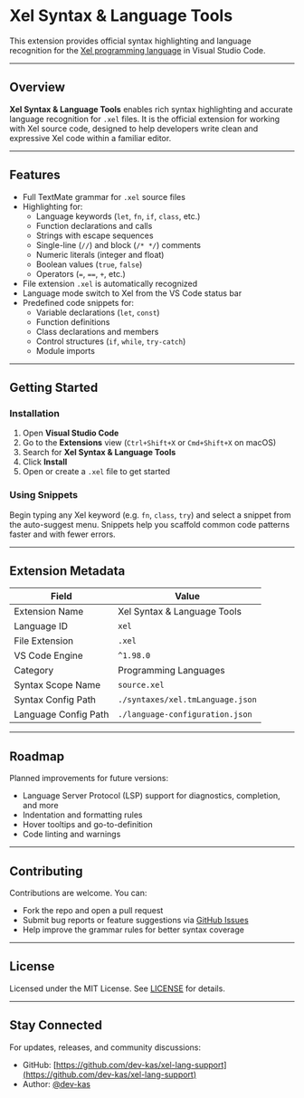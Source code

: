 # Xel Syntax & Language Tools

This extension provides official syntax highlighting and language recognition for the [Xel programming language](https://github.com/dev-kas/xel) in Visual Studio Code.

---

## Overview

**Xel Syntax & Language Tools** enables rich syntax highlighting and accurate language recognition for `.xel` files. It is the official extension for working with Xel source code, designed to help developers write clean and expressive Xel code within a familiar editor.

---

## Features

* Full TextMate grammar for `.xel` source files
* Highlighting for:
  * Language keywords (`let`, `fn`, `if`, `class`, etc.)
  * Function declarations and calls
  * Strings with escape sequences
  * Single-line (`//`) and block (`/* */`) comments
  * Numeric literals (integer and float)
  * Boolean values (`true`, `false`)
  * Operators (`=`, `==`, `+`, etc.)
* File extension `.xel` is automatically recognized
* Language mode switch to Xel from the VS Code status bar
* Predefined code snippets for:
  * Variable declarations (`let`, `const`)
  * Function definitions
  * Class declarations and members
  * Control structures (`if`, `while`, `try-catch`)
  * Module imports

---

## Getting Started

### Installation

1. Open **Visual Studio Code**
2. Go to the **Extensions** view (`Ctrl+Shift+X` or `Cmd+Shift+X` on macOS)
3. Search for **Xel Syntax & Language Tools**
4. Click **Install**
5. Open or create a `.xel` file to get started

### Using Snippets

Begin typing any Xel keyword (e.g. `fn`, `class`, `try`) and select a snippet from the auto-suggest menu. Snippets help you scaffold common code patterns faster and with fewer errors.

---

## Extension Metadata

| Field                | Value                            |
| -------------------- | -------------------------------- |
| Extension Name       | Xel Syntax & Language Tools |
| Language ID          | `xel`                            |
| File Extension       | `.xel`                           |
| VS Code Engine       | `^1.98.0`                        |
| Category             | Programming Languages            |
| Syntax Scope Name    | `source.xel`                     |
| Syntax Config Path   | `./syntaxes/xel.tmLanguage.json` |
| Language Config Path | `./language-configuration.json`  |

---

## Roadmap

Planned improvements for future versions:

* Language Server Protocol (LSP) support for diagnostics, completion, and more
* Indentation and formatting rules
* Hover tooltips and go-to-definition
* Code linting and warnings

---

## Contributing

Contributions are welcome. You can:

* Fork the repo and open a pull request
* Submit bug reports or feature suggestions via [GitHub Issues](https://github.com/dev-kas/xel-lang-support/issues)
* Help improve the grammar rules for better syntax coverage

---

## License

Licensed under the MIT License. See [LICENSE](./LICENSE) for details.

---

## Stay Connected

For updates, releases, and community discussions:

* GitHub: [https://github.com/dev-kas/xel-lang-support](https://github.com/dev-kas/xel-lang-support)
* Author: [@dev-kas](https://github.com/dev-kas)
